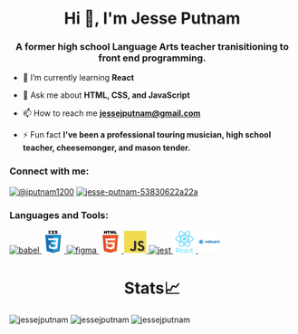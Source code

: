 <h1 align="center">Hi 👋, I'm Jesse Putnam</h1>
<h3 align="center">A former high school Language Arts teacher tranisitioning to front end programming.</h3>

- 🌱 I’m currently learning **React**

- 💬 Ask me about **HTML, CSS, and JavaScript**

- 📫 How to reach me **jessejputnam@gmail.com**

- ⚡ Fun fact **I've been a professional touring musician, high school teacher, cheesemonger, and mason tender.**

<h3 align="left">Connect with me:</h3>
<p align="left">
<a href="https://twitter.com/@jputnam1200" target="_blank"><img align="center" src="https://raw.githubusercontent.com/rahuldkjain/github-profile-readme-generator/master/src/images/icons/Social/twitter.svg" alt="@jputnam1200" height="30" width="40" /></a>
<a href="https://linkedin.com/in/jesse-putnam-53830622a" target="_blank"><img align="center" src="https://raw.githubusercontent.com/rahuldkjain/github-profile-readme-generator/master/src/images/icons/Social/linked-in-alt.svg" alt="jesse-putnam-53830622a22a" height="30" width="40" /></a>
</p>

<h3 align="left">Languages and Tools:</h3>
<p align="left"> <a href="https://babeljs.io/" target="_blank" rel="noreferrer"> <img src="https://www.vectorlogo.zone/logos/babeljs/babeljs-icon.svg" alt="babel" width="40" height="40"/> </a> <a href="https://www.w3schools.com/css/" target="_blank" rel="noreferrer"> <img src="https://raw.githubusercontent.com/devicons/devicon/master/icons/css3/css3-original-wordmark.svg" alt="css3" width="40" height="40"/> </a> <a href="https://www.figma.com/" target="_blank" rel="noreferrer"> <img src="https://www.vectorlogo.zone/logos/figma/figma-icon.svg" alt="figma" width="40" height="40"/> </a> <a href="https://www.w3.org/html/" target="_blank" rel="noreferrer"> <img src="https://raw.githubusercontent.com/devicons/devicon/master/icons/html5/html5-original-wordmark.svg" alt="html5" width="40" height="40"/> </a> <a href="https://developer.mozilla.org/en-US/docs/Web/JavaScript" target="_blank" rel="noreferrer"> <img src="https://raw.githubusercontent.com/devicons/devicon/master/icons/javascript/javascript-original.svg" alt="javascript" width="40" height="40"/> </a> <a href="https://jestjs.io" target="_blank" rel="noreferrer"> <img src="https://www.vectorlogo.zone/logos/jestjsio/jestjsio-icon.svg" alt="jest" width="40" height="40"/> </a> <a href="https://reactjs.org/" target="_blank" rel="noreferrer"> <img src="https://raw.githubusercontent.com/devicons/devicon/master/icons/react/react-original-wordmark.svg" alt="react" width="40" height="40"/> </a> <a href="https://webpack.js.org" target="_blank" rel="noreferrer"> <img src="https://raw.githubusercontent.com/devicons/devicon/d00d0969292a6569d45b06d3f350f463a0107b0d/icons/webpack/webpack-original-wordmark.svg" alt="webpack" width="40" height="40"/> </a> </p>

<h1 align="center">Stats📈</h1> 
<p align="left"> <img width="45%" src="https://github-readme-stats.vercel.app/api/top-langs?username=jessejputnam&show_icons=true&theme=dracula&title_color=ff8000&text_color=ffffff&bg_color=6a6a6a&locale=en&layout=compact&hide_border=true" alt="jessejputnam" />  <img width="45%" src="https://github-readme-stats.vercel.app/api?username=jessejputnam&show_icons=true&theme=dracula&title_color=ff8000&text_color=ffffff&bg_color=6a6a6a&locale=en&hide_border=true" alt="jessejputnam" /> <img width="45%" src="https://github-readme-streak-stats.herokuapp.com/?user=jessejputnam&theme=highcontrast&hide_border=true" alt="jessejputnam" /> </p>

<!---
jessejputnam/jessejputnam is a ✨ special ✨ repository because its `README.md` (this file) appears on your GitHub profile.
You can click the Preview link to take a look at your changes.
--->
